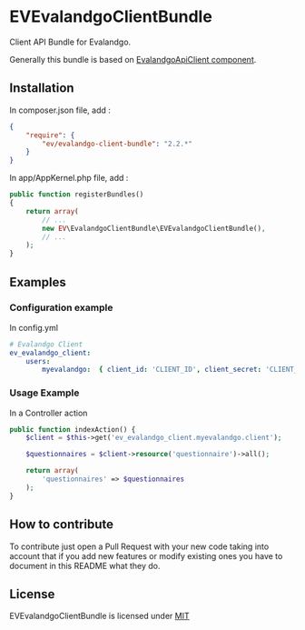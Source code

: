 # EVEvalandgoClientBundle
Client API Bundle for Evalandgo.

Generally this bundle is based on [EvalandgoApiClient component](https://github.com/evalandgo/EvalandgoApiClient/tree/2.0).

## Installation
In composer.json file, add :
```json
{
    "require": {
        "ev/evalandgo-client-bundle": "2.2.*"
    }
}
```

In app/AppKernel.php file, add :
```php
public function registerBundles()
{
    return array(
        // ...
        new EV\EvalandgoClientBundle\EVEvalandgoClientBundle(),
        // ...
    );
}
```

## Examples

### Configuration example
In config.yml
```yaml
# Evalandgo Client
ev_evalandgo_client:
    users:
        myevalandgo:  { client_id: 'CLIENT_ID', client_secret: 'CLIENT_SECRET' }
```

### Usage Example
In a Controller action
```php
public function indexAction() {
    $client = $this->get('ev_evalandgo_client.myevalandgo.client');

    $questionnaires = $client->resource('questionnaire')->all();

    return array(
        'questionnaires' => $questionnaires
    );
}
```

## How to contribute
To contribute just open a Pull Request with your new code taking into account that if you add new features or modify existing ones you have to document in this README what they do.

## License
EVEvalandgoClientBundle is licensed under [MIT](https://github.com/evalandgo/EVEvalandgoClientBundle/blob/master/LICENSE)